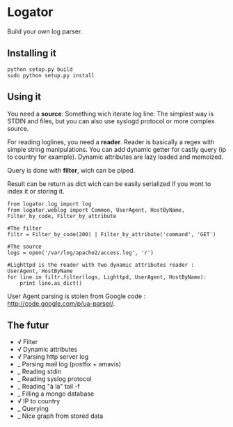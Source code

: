 Logator
=======

Build your own log parser.


Installing it
-------------

	python setup.py build
	sudo python setup.py install

Using it
--------

You need a **source**. Something wich iterate log line. The simplest way is STDIN and files, but you can also use syslogd protocol or more complex source.

For reading loglines, you need a **reader**. Reader is basically a regex with simple string manipulations. You can add dynamic getter for castly query (ip to country for example).
Dynamic attributes are lazy loaded and memoized.

Query is done with **filter**, wich can be piped.

Result can be return as dict wich can be easily serialized if you wont to index it or storing it.

	from logator.log import log
	from logator.weblog import Common, UserAgent, HostByName, Filter_by_code, Filter_by_attribute
	
	#The filter
	filtr = Filter_by_code(200) | Filter_by_attribute('command', 'GET')
	
	#The source
	logs = open('/var/log/apache2/access.log', 'r')
	
	#Lighttpd is the reader with two dynamic attributes reader : UserAgent, HostByName
	for line in filtr.filter(logs, Lighttpd, UserAgent, HostByName):
		print line.as_dict()

User Agent parsing is stolen from Google code : http://code.google.com/p/ua-parser/.


The futur
---------

 - √ Filter
 - √ Dynamic attributes
 - √ Parsing http server log
 - _ Parsing mail log (postfix + amavis)
 - _ Reading stdin
 - _ Reading syslog protocol
 - _ Reading "à la" tail -f
 - _ Filling a mongo database
 - √ IP to country
 - _ Querying
 - _ Nice graph from stored data
